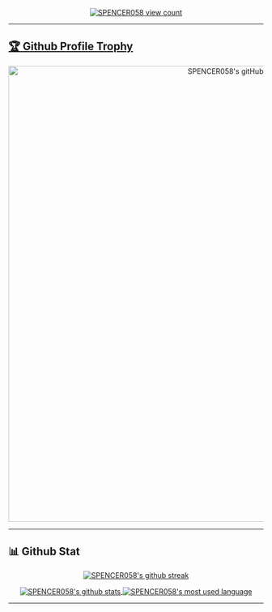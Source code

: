 <!--- Github Viewer Counter --->
<p align=center> 
  <a href="https://github.com/SPENCER058/SPENCER058/blob/main/README.md"> 
    <img src="https://komarev.com/ghpvc/?username=SPENCER058&label=Profile%20views&color=980eb4&style=flat" alt="SPENCER058 view count" /> 
  </a>
</p>

---

<!--- Github Trophy --->
<a href="https://github.com/ryo-ma/github-profile-trophy"><h2>🏆 Github Profile Trophy</h2></a>
<p align=center>
  <a href="https://github.com/ryo-ma/github-profile-trophy">
    <img width=900 src="https://github-profile-trophy.vercel.app/?username=SPENCER058&theme=algolia&column=7&count_private=true" alt="SPENCER058's gitHub trophies" />
  </a>
</p>

---
<a><h2>📊 Github Stat</h2></a>
<!--- Github Streak --->
<p align=center> 
  <a href="https://github.com/DenverCoder1/github-readme-streak-stats">
    <img align="center" src="https://streak-stats.demolab.com?user=SPENCER058&theme=outrun&fire=EB0000&card_width=700" alt="SPENCER058's github streak" />
  </a>
</p>

<!--- Github Stat Used Language --->
<p align=center> 
  <a href="https://github.com/anuraghazra/github-readme-stats">
    <img align="center" src="https://github-readme-stats.vercel.app/api?username=SPENCER058&show_icons=true&include_all_commits=true&card_width=400&theme=outrun&count_private=true"       alt="SPENCER058's github stats" />
    <img align="center" src="https://github-readme-stats.vercel.app/api/top-langs/?username=SPENCER058&layout=compact&card_width=300&theme=outrun&count_private=true&langs_count=10" alt="SPENCER058's most used language"/>
  </a>
</p>


---

<!---
SPENCER058/SPENCER058 is a ✨ special ✨ repository because its `README.md` (this file) appears on your GitHub profile.
You can click the Preview link to take a look at your changes.
--->
